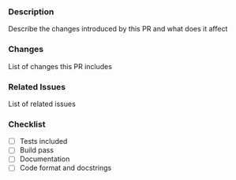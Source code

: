 ### Description

Describe the changes introduced by this PR and what does it affect

### Changes

List of changes this PR includes

### Related Issues

List of related issues

### Checklist

-   [ ] Tests included
-   [ ] Build pass
-   [ ] Documentation
-   [ ] Code format and docstrings

